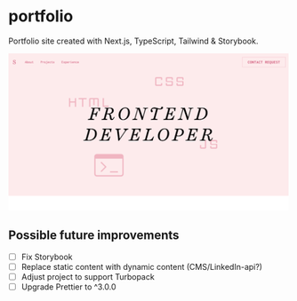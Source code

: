 # portfolio

Portfolio site created with Next.js, TypeScript, Tailwind & Storybook.

![Screenshot of project](https://raw.githubusercontent.com/slvstr-dev/portfolio/master/screenshot.png)

## Possible future improvements

- [ ] Fix Storybook
- [ ] Replace static content with dynamic content (CMS/LinkedIn-api?)
- [ ] Adjust project to support Turbopack
- [ ] Upgrade Prettier to ^3.0.0